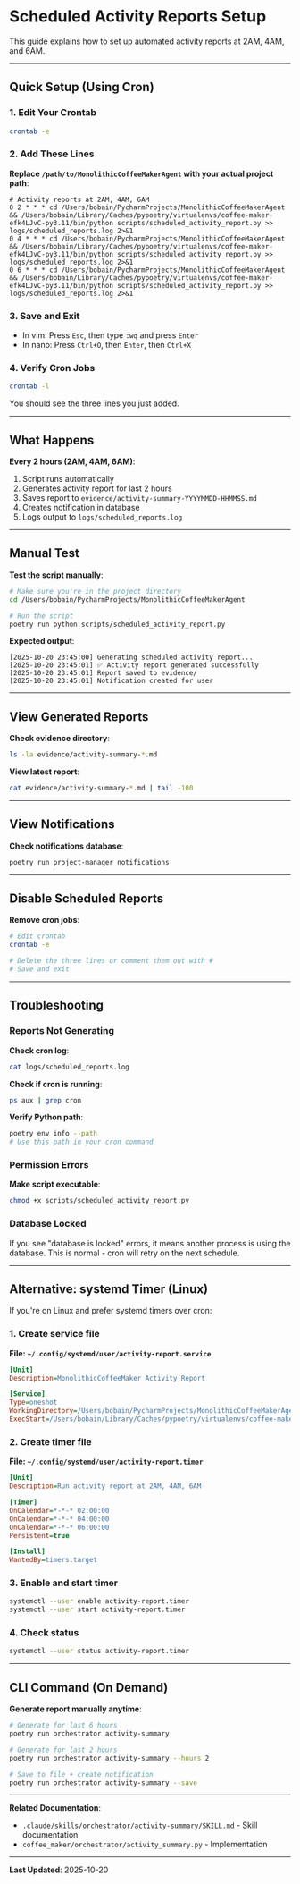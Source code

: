 # Scheduled Activity Reports Setup

This guide explains how to set up automated activity reports at 2AM, 4AM, and 6AM.

---

## Quick Setup (Using Cron)

### 1. Edit Your Crontab

```bash
crontab -e
```

### 2. Add These Lines

**Replace `/path/to/MonolithicCoffeeMakerAgent` with your actual project path**:

```cron
# Activity reports at 2AM, 4AM, 6AM
0 2 * * * cd /Users/bobain/PycharmProjects/MonolithicCoffeeMakerAgent && /Users/bobain/Library/Caches/pypoetry/virtualenvs/coffee-maker-efk4LJvC-py3.11/bin/python scripts/scheduled_activity_report.py >> logs/scheduled_reports.log 2>&1
0 4 * * * cd /Users/bobain/PycharmProjects/MonolithicCoffeeMakerAgent && /Users/bobain/Library/Caches/pypoetry/virtualenvs/coffee-maker-efk4LJvC-py3.11/bin/python scripts/scheduled_activity_report.py >> logs/scheduled_reports.log 2>&1
0 6 * * * cd /Users/bobain/PycharmProjects/MonolithicCoffeeMakerAgent && /Users/bobain/Library/Caches/pypoetry/virtualenvs/coffee-maker-efk4LJvC-py3.11/bin/python scripts/scheduled_activity_report.py >> logs/scheduled_reports.log 2>&1
```

### 3. Save and Exit

- In vim: Press `Esc`, then type `:wq` and press `Enter`
- In nano: Press `Ctrl+O`, then `Enter`, then `Ctrl+X`

### 4. Verify Cron Jobs

```bash
crontab -l
```

You should see the three lines you just added.

---

## What Happens

**Every 2 hours (2AM, 4AM, 6AM)**:
1. Script runs automatically
2. Generates activity report for last 2 hours
3. Saves report to `evidence/activity-summary-YYYYMMDD-HHMMSS.md`
4. Creates notification in database
5. Logs output to `logs/scheduled_reports.log`

---

## Manual Test

**Test the script manually**:

```bash
# Make sure you're in the project directory
cd /Users/bobain/PycharmProjects/MonolithicCoffeeMakerAgent

# Run the script
poetry run python scripts/scheduled_activity_report.py
```

**Expected output**:
```
[2025-10-20 23:45:00] Generating scheduled activity report...
[2025-10-20 23:45:01] ✅ Activity report generated successfully
[2025-10-20 23:45:01] Report saved to evidence/
[2025-10-20 23:45:01] Notification created for user
```

---

## View Generated Reports

**Check evidence directory**:

```bash
ls -la evidence/activity-summary-*.md
```

**View latest report**:

```bash
cat evidence/activity-summary-*.md | tail -100
```

---

## View Notifications

**Check notifications database**:

```bash
poetry run project-manager notifications
```

---

## Disable Scheduled Reports

**Remove cron jobs**:

```bash
# Edit crontab
crontab -e

# Delete the three lines or comment them out with #
# Save and exit
```

---

## Troubleshooting

### Reports Not Generating

**Check cron log**:
```bash
cat logs/scheduled_reports.log
```

**Check if cron is running**:
```bash
ps aux | grep cron
```

**Verify Python path**:
```bash
poetry env info --path
# Use this path in your cron command
```

### Permission Errors

**Make script executable**:
```bash
chmod +x scripts/scheduled_activity_report.py
```

### Database Locked

If you see "database is locked" errors, it means another process is using the database. This is normal - cron will retry on the next schedule.

---

## Alternative: systemd Timer (Linux)

If you're on Linux and prefer systemd timers over cron:

### 1. Create service file

**File: `~/.config/systemd/user/activity-report.service`**

```ini
[Unit]
Description=MonolithicCoffeeMaker Activity Report

[Service]
Type=oneshot
WorkingDirectory=/Users/bobain/PycharmProjects/MonolithicCoffeeMakerAgent
ExecStart=/Users/bobain/Library/Caches/pypoetry/virtualenvs/coffee-maker-efk4LJvC-py3.11/bin/python scripts/scheduled_activity_report.py
```

### 2. Create timer file

**File: `~/.config/systemd/user/activity-report.timer`**

```ini
[Unit]
Description=Run activity report at 2AM, 4AM, 6AM

[Timer]
OnCalendar=*-*-* 02:00:00
OnCalendar=*-*-* 04:00:00
OnCalendar=*-*-* 06:00:00
Persistent=true

[Install]
WantedBy=timers.target
```

### 3. Enable and start timer

```bash
systemctl --user enable activity-report.timer
systemctl --user start activity-report.timer
```

### 4. Check status

```bash
systemctl --user status activity-report.timer
```

---

## CLI Command (On Demand)

**Generate report manually anytime**:

```bash
# Generate for last 6 hours
poetry run orchestrator activity-summary

# Generate for last 2 hours
poetry run orchestrator activity-summary --hours 2

# Save to file + create notification
poetry run orchestrator activity-summary --save
```

---

**Related Documentation**:
- `.claude/skills/orchestrator/activity-summary/SKILL.md` - Skill documentation
- `coffee_maker/orchestrator/activity_summary.py` - Implementation

---

**Last Updated**: 2025-10-20
